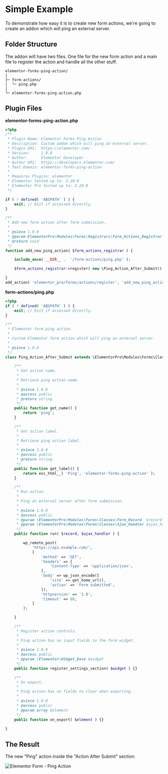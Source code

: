 # Simple Example

<Badge type="tip" vertical="top" text="Elementor Pro" /> <Badge type="warning" vertical="top" text="Advanced" />

To demonstrate how easy it is to create new form actions, we're going to create an addon which will ping an external server.

## Folder Structure

The addon will have two files. One file for the new form action and a main file to register the action and handle all the other stuff.

```
elementor-forms-ping-action/
|
├─ form-actions/
|  └─ ping.php
|
└─ elementor-forms-ping-action.php
```

## Plugin Files


**elementor-forms-ping-action.php**

```php
<?php
/**
 * Plugin Name: Elementor Forms Ping Action
 * Description: Custom addon which will ping an external server.
 * Plugin URI:  https://elementor.com/
 * Version:     1.0.0
 * Author:      Elementor Developer
 * Author URI:  https://developers.elementor.com/
 * Text Domain: elementor-forms-ping-action
 *
 * Requires Plugins: elementor
 * Elementor tested up to: 3.20.0
 * Elementor Pro tested up to: 3.20.0
 */

if ( ! defined( 'ABSPATH' ) ) {
	exit; // Exit if accessed directly.
}

/**
 * Add new form action after form submission.
 *
 * @since 1.0.0
 * @param ElementorPro\Modules\Forms\Registrars\Form_Actions_Registrar $form_actions_registrar
 * @return void
 */
function add_new_ping_action( $form_actions_registrar ) {

	include_once( __DIR__ .  '/form-actions/ping.php' );

	$form_actions_registrar->register( new \Ping_Action_After_Submit() );

}
add_action( 'elementor_pro/forms/actions/register', 'add_new_ping_action' );
```

**form-actions/ping.php**

```php
<?php
if ( ! defined( 'ABSPATH' ) ) {
	exit; // Exit if accessed directly.
}

/**
 * Elementor form ping action.
 *
 * Custom Elementor form action which will ping an external server.
 *
 * @since 1.0.0
 */
class Ping_Action_After_Submit extends \ElementorPro\Modules\Forms\Classes\Action_Base {

	/**
	 * Get action name.
	 *
	 * Retrieve ping action name.
	 *
	 * @since 1.0.0
	 * @access public
	 * @return string
	 */
	public function get_name() {
		return 'ping';
	}

	/**
	 * Get action label.
	 *
	 * Retrieve ping action label.
	 *
	 * @since 1.0.0
	 * @access public
	 * @return string
	 */
	public function get_label() {
		return esc_html__( 'Ping', 'elementor-forms-ping-action' );
	}

	/**
	 * Run action.
	 *
	 * Ping an external server after form submission.
	 *
	 * @since 1.0.0
	 * @access public
	 * @param \ElementorPro\Modules\Forms\Classes\Form_Record  $record
	 * @param \ElementorPro\Modules\Forms\Classes\Ajax_Handler $ajax_handler
	 */
	public function run( $record, $ajax_handler ) {

		wp_remote_post(
			'https://api.example.com/',
			[
				'method' => 'GET',
				'headers' => [
					'Content-Type' => 'application/json',
				],
				'body' => wp_json_encode([
					'site' => get_home_url(),
					'action' => 'Form submitted',
				]),
				'httpversion' => '1.0',
				'timeout' => 60,
			]
		);

	}

	/**
	 * Register action controls.
	 *
	 * Ping action has no input fields to the form widget.
	 *
	 * @since 1.0.0
	 * @access public
	 * @param \Elementor\Widget_Base $widget
	 */
	public function register_settings_section( $widget ) {}

	/**
	 * On export.
	 *
	 * Ping action has no fields to clear when exporting.
	 *
	 * @since 1.0.0
	 * @access public
	 * @param array $element
	 */
	public function on_export( $element ) {}

}
```

## The Result

The new "Ping" action inside the "Action After Submit" section:

<img :src="$withBase('/assets/img/elementor-form-actions-example-ping.png')" alt="Elementor Form - Ping Action">
